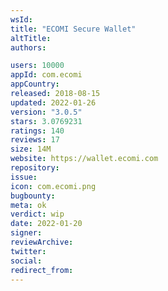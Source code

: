 ```yaml
---
wsId: 
title: "ECOMI Secure Wallet"
altTitle: 
authors:

users: 10000
appId: com.ecomi
appCountry: 
released: 2018-08-15
updated: 2022-01-26
version: "3.0.5"
stars: 3.0769231
ratings: 140
reviews: 17
size: 14M
website: https://wallet.ecomi.com
repository: 
issue: 
icon: com.ecomi.png
bugbounty: 
meta: ok
verdict: wip
date: 2022-01-20
signer: 
reviewArchive:
twitter: 
social:
redirect_from:
---
```


